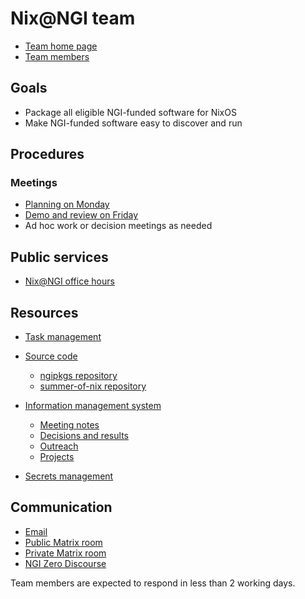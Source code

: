 # Nix@NGI team

* [Team home page](https://nixos.org/community/teams/ngi)
* [Team members](https://github.com/orgs/ngi-nix/teams/team)


## Goals
* Package all eligible NGI-funded software for NixOS
* Make NGI-funded software easy to discover and run


## Procedures

### Meetings

* [Planning on Monday](https://calendar.google.com/calendar/event?action=TEMPLATE&tmeid=ZGVlZXQ3dTN0bXNjYmJiZ291NmVnMmJ2djdfMjAyNTAyMjRUMTAwMDAwWiB2YWxlbnRpbi5nYWdhcmluQGdvb2dsZW1haWwuY29t&tmsrc=valentin.gagarin%40googlemail.com&scp=ALL)
* [Demo and review on Friday](https://calendar.google.com/calendar/event?action=TEMPLATE&tmeid=NGpudGFtcm9qN2w3aWxyN2puNmZ2OGdkZ3ZfMjAyNTAyMjFUMTIwMDAwWiB2YWxlbnRpbi5nYWdhcmluQGdvb2dsZW1haWwuY29t&tmsrc=valentin.gagarin%40googlemail.com&scp=ALL)
* Ad hoc work or decision meetings as needed


## Public services

* [Nix@NGI office hours](https://calendar.google.com/calendar/u/0/event?eid=MmFqNzE2MWVkNjI1YzRsdDNsZTcyNWY5MGhfMjAyNTAyMTNUMTQwMDAwWiBiOW81MmZvYnFqYWs4b3E4bGZraGczdDBxZ0Bn)


## Resources

* [Task management](https://github.com/orgs/ngi-nix/projects/8/views/5)

* [Source code](https://github.com/ngi-nix/)
  * [ngipkgs repository](https://github.com/ngi-nix/ngipkgs)
  * [summer-of-nix repository](https://github.com/ngi-nix/summer-of-nix)

* [Information management system](https://www.notion.so/nixos-foundation)
  * [Meeting notes](https://www.notion.so/nixos-foundation/17a59d49e1be808a9695fcf86d5b8766?v=596fafe162844f768c68ad3b7c7baa92)
  * [Decisions and results](https://www.notion.so/nixos-foundation/17a59d49e1be80beba5bed2ee55d845b?v=18159d49e1be807ca88f000c1eb0b856)
  * [Outreach](https://www.notion.so/nixos-foundation/Outreach-16059d49e1be8079a5e3efe8a3ab64bb)
  * [Projects](https://www.notion.so/nixos-foundation/15759d49e1be808186e5dc8c2c600ba8?v=9e8141539d9c41ad98ab2368b12d030f)

* [Secrets management](https://vault.nixos.org/)


## Communication

* [Email](mailto:ngi@nixos.org)
* [Public Matrix room](https://matrix.to/#/#ngipkgs:matrix.org)
* [Private Matrix room](https://matrix.to/#/!oClizZxKdAIKhDXVXd:matrix.org?via=matrix.org&via=catgirl.cloud&via=erethon.com)
* [NGI Zero Discourse](https://discourse.nixos.org/c/dev/ngi-zero/45)

Team members are expected to respond in less than 2 working days.
